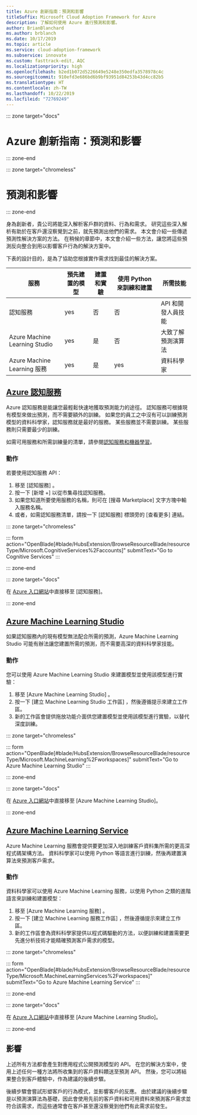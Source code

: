 ```yaml
---
title: Azure 創新指南：預測和影響
titleSuffix: Microsoft Cloud Adoption Framework for Azure
description: 了解如何使用 Azure 進行預測和影響。
author: BrianBlanchard
ms.author: brblanch
ms.date: 10/17/2019
ms.topic: article
ms.service: cloud-adoption-framework
ms.subservice: innovate
ms.custom: fasttrack-edit, AQC
ms.localizationpriority: high
ms.openlocfilehash: b2ed1b072d5226649e5248e350edfa3578978c4c
ms.sourcegitcommit: 910efd3e686bd6b9bf93951d84253b43d4cc82b5
ms.translationtype: HT
ms.contentlocale: zh-TW
ms.lasthandoff: 10/22/2019
ms.locfileid: "72769249"
---
```

::: zone target="docs"

# <a name="azure-innovation-guide-predict-and-influence"></a>Azure 創新指南：預測和影響

::: zone-end

::: zone target="chromeless"

# <a name="predict-and-influence"></a>預測和影響

::: zone-end

身為創新者，貴公司將能深入解析客戶群的資料、行為和需求。 研究這些深入解析有助於在客戶還沒察覺到之前，就先預測出他們的需求。 本文會介紹一些傳遞預測性解決方案的方法。 在稍候的章節中，本文會介紹一些方法，讓您將這些預測反向整合到用以影響客戶行為的解決方案中。

下表的設計目的，是為了協助您根據實作需求找到最佳的解決方案。

|服務  |預先建置的模型  |建置和實驗  |使用 Python 來訓練和建置|所需技能|
|---------|---------|---------|---------|---------|
|認知服務|yes|否|否|API 和開發人員技能|
|Azure Machine Learning Studio|yes|是|否|大致了解預測演算法|
|Azure Machine Learning 服務|yes|是|yes|資料科學家|

## <a name="azure-cognitive-servicestabcognitiveservices"></a>[Azure 認知服務](#tab/CognitiveServices)

Azure 認知服務是能讓您最輕鬆快速地獲取預測能力的途徑。 認知服務可根據現有模型來做出預測，而不需要額外的訓練。 如果您的員工之中沒有可以訓練預測模型的資料科學家，認知服務就是最好的服務。 某些服務並不需要訓練。 某些服務則只需要最少的訓練。

如需可用服務和所需訓練量的清單，請參閱[認知服務和機器學習](https://docs.microsoft.com/azure/cognitive-services/cognitive-services-and-machine-learning#service-requirements-for-the-data-model)。

### <a name="action"></a>動作

若要使用認知服務 API：

1. 移至 [認知服務]  。
2. 按一下 [新增 +]  以從市集尋找認知服務。
3. 如果您知道所要使用服務的名稱，則可在 [搜尋 Marketplace]  文字方塊中輸入服務名稱。
4. 或者，如需認知服務清單，請按一下 [認知服務] 標頭旁的 [查看更多]  連結。

::: zone target="chromeless"

<!-- markdownlint-disable DOCSMD001 -->

::: form action="OpenBlade[#blade/HubsExtension/BrowseResourceBlade/resourceType/Microsoft.CognitiveServices%2Faccounts]" submitText="Go to Cognitive Services" :::

<!-- markdownlint-enable DOCSMD001 -->

::: zone-end

::: zone target="docs"

在 [Azure 入口網站](https://portal.azure.com/#blade/HubsExtension/BrowseResourceBlade/resourceType/Microsoft.CognitiveServices%2Faccounts)中直接移至 [認知服務]。

::: zone-end

## <a name="azure-machine-learning-studiotabmachinelearningstudio"></a>[Azure Machine Learning Studio](#tab/MachineLearningStudio)

如果認知服務內的現有模型無法配合所需的預測，Azure Machine Learning Studio 可能有辦法讓您建置所需的預測，而不需要高深的資料科學家技能。

<!-- markdownlint-disable MD024 -->

### <a name="action"></a>動作

您可以使用 Azure Machine Learning Studio 來建置模型並使用該模型進行實驗：

1. 移至 [Azure Machine Learning Studio]  。
2. 按一下 [建立 Machine Learning Studio 工作區]  ，然後遵循提示來建立工作區。
3. 新的工作區會提供拖放功能介面供您建置模型並使用該模型進行實驗，以替代深度訓練。

::: zone target="chromeless"

<!-- markdownlint-disable DOCSMD001 -->

::: form action="OpenBlade[#blade/HubsExtension/BrowseResourceBlade/resourceType/Microsoft.MachineLearning%2Fworkspaces]" submitText="Go to Azure Machine Learning Studio" :::

<!-- markdownlint-enable DOCSMD001 -->

::: zone-end

::: zone target="docs"

在 [Azure 入口網站](https://portal.azure.com/#blade/HubsExtension/BrowseResourceBlade/resourceType/Microsoft.MachineLearning%2Fworkspaces)中直接移至 [Azure Machine Learning Studio]。

::: zone-end

## <a name="azure-machine-learning-servicetabmachinelearningservice"></a>[Azure Machine Learning Service](#tab/MachineLearningService)

Azure Machine Learning 服務會提供要更加深入地訓練客戶資料集所需的更高深程式碼架構方法。 資料科學家可以使用 Python 等語言進行訓練，然後再建置演算法來預測客戶需求。

### <a name="action"></a>動作

資料科學家可以使用 Azure Machine Learning 服務，以使用 Python 之類的進階語言來訓練和建置模型：

1. 移至 [Azure Machine Learning 服務]  。
2. 按一下 [建立 Machine Learning 服務工作區]  ，然後遵循提示來建立工作區。
3. 新的工作區會為資料科學家提供以程式碼驅動的方法，以便訓練和建置需要更先進分析技術才能精確預測客戶需求的模型。

::: zone target="chromeless"

<!-- markdownlint-disable DOCSMD001 -->

::: form action="OpenBlade[#blade/HubsExtension/BrowseResourceBlade/resourceType/Microsoft.MachineLearningServices%2Fworkspaces]" submitText="Go to Azure Machine Learning Service" :::

<!-- markdownlint-enable DOCSMD001 -->

::: zone-end

::: zone target="docs"

在 [Azure 入口網站](https://portal.azure.com/#blade/HubsExtension/BrowseResourceBlade/resourceType/Microsoft.MachineLearningServices%2Fworkspaces)中直接移至 [Azure Machine Learning Studio]。

::: zone-end

## <a name="influence"></a>影響

上述所有方法都會產生對應用程式公開預測模型的 API。 在您的解決方案中，使用上述任何一種方法將所收集到的客戶資料饋送至預測 API。 然後，您可以將結果整合到客戶體驗中，作為建議的後續步驟。

後續步驟會嘗試形塑客戶的行為模式，並影響客戶的反應。 由於建議的後續步驟是以預測演算法為基礎，因此會使用先前的客戶資料和可用資料來預測客戶需求並符合該需求，而這些通常會在客戶甚至還沒察覺到他們有此需求前發生。
